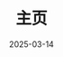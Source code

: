 ---
title: "主页"
date: 2025-03-14
type: landing

sections:

  - block: markdown
    content:
      title: 重力储能研究组
      text: |
        重力储能研究组隶属于**华北电力大学新能源电力系统国家重点实验室**，是学校下属重力储能领域的专业研究团队，主要面向风电、光伏等大规模可再生能源消纳的需求，开展重力储能系统的理论方法、关键技术、示范平台与装备研发。

        重力储能研究组的研究工作得到了国家自然科学基金、省部级科技专项、学校重点项目，以及多家能源和电力领域头部企业的长期资助。研究领域涵盖大规模可再生能源接入及储能调度、可适应多种地理环境的重力储能系统设计、废弃矿井及城市地下空间的储能应用、储能系统智能化运维与优化控制等，力求为构建新型电力系统和实现碳中和目标提供前沿解决方案。
    design:
      columns: '3:7'
      spacing:
        padding: ['50px', '0', '100px', '0']
      background:
        image:
          filename:   # 从 assets/media/ 目录加载
          filters:
            brightness: 0.7
          position: center
          size: cover
          text_color_light: true

  - block: people
    content:
      title: 团队成员
      user_groups:
        - 指导教师
      sort_by: Params.last_name
      sort_ascending: true
    design:
      show_interests: true
      show_role: true
      show_social: true
---